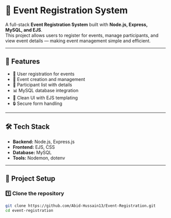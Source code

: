 # 🎉 Event Registration System

A full-stack **Event Registration System** built with **Node.js, Express, MySQL, and EJS**.  
This project allows users to register for events, manage participants, and view event details — making event management simple and efficient.  

---

## 🚀 Features

- 📝 User registration for events  
- 📅 Event creation and management  
- 👥 Participant list with details  
- 📊 MySQL database integration  
- 🎨 Clean UI with EJS templating  
- 🔒 Secure form handling  

---

## 🛠️ Tech Stack

- **Backend:** Node.js, Express.js  
- **Frontend:** EJS, CSS  
- **Database:** MySQL  
- **Tools:** Nodemon, dotenv  

---

## 📂 Project Setup

### 1️⃣ Clone the repository
```bash
git clone https://github.com/Abid-Hussain13/Event-Registration.git
cd event-registration
```
